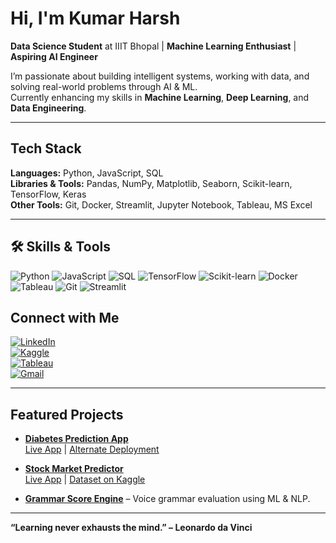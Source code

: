 #  Hi, I'm Kumar Harsh  

 **Data Science Student** at IIIT Bhopal |  **Machine Learning Enthusiast** |  **Aspiring AI Engineer**  

I’m passionate about building intelligent systems, working with data, and solving real-world problems through AI & ML.  
Currently enhancing my skills in **Machine Learning**, **Deep Learning**, and **Data Engineering**.  

---

##  Tech Stack  
**Languages:** Python, JavaScript, SQL  
**Libraries & Tools:** Pandas, NumPy, Matplotlib, Seaborn, Scikit-learn, TensorFlow, Keras  
**Other Tools:** Git, Docker, Streamlit, Jupyter Notebook, Tableau, MS Excel  

---

## 🛠 Skills & Tools  

![Python](https://img.shields.io/badge/Python-3776AB?style=for-the-badge&logo=python&logoColor=white)
![JavaScript](https://img.shields.io/badge/JavaScript-F7DF1E?style=for-the-badge&logo=javascript&logoColor=black)
![SQL](https://img.shields.io/badge/SQL-336791?style=for-the-badge&logo=postgresql&logoColor=white)
![TensorFlow](https://img.shields.io/badge/TensorFlow-FF6F00?style=for-the-badge&logo=tensorflow&logoColor=white)
![Scikit-learn](https://img.shields.io/badge/Scikit--learn-F7931E?style=for-the-badge&logo=scikit-learn&logoColor=white)
![Docker](https://img.shields.io/badge/Docker-2496ED?style=for-the-badge&logo=docker&logoColor=white)
![Tableau](https://img.shields.io/badge/Tableau-E97627?style=for-the-badge&logo=tableau&logoColor=white)
![Git](https://img.shields.io/badge/Git-F05032?style=for-the-badge&logo=git&logoColor=white)
![Streamlit](https://img.shields.io/badge/Streamlit-FF4B4B?style=for-the-badge&logo=streamlit&logoColor=white)


##  Connect with Me  

[![LinkedIn](https://img.shields.io/badge/LinkedIn-blue?style=for-the-badge&logo=linkedin)](https://www.linkedin.com/in/kumar-harsh-6ab195241)  
[![Kaggle](https://img.shields.io/badge/Kaggle-20BEFF?style=for-the-badge&logo=kaggle&logoColor=white)](https://www.kaggle.com/datasets/kumarharsh001/stock-market-data-for-candlestick-analysis)  
[![Tableau](https://img.shields.io/badge/Tableau-E97627?style=for-the-badge&logo=tableau&logoColor=white)](https://prod-apsoutheast-b.online.tableau.com/t/kh949118-4446c37376/authoring/Population/Sheet1/Capital%20Ranking%20by%20Population#1)  
[![Gmail](https://img.shields.io/badge/Email-D14836?style=for-the-badge&logo=gmail&logoColor=white)](mailto:kh949118@gmail.com)


---

##  Featured Projects  

- [**Diabetes Prediction App**](https://github.com/Kumarharsh1t/Diabetes-Prediction-)  
   [Live App](https://yut4dj6nxyxaasimwwvpzm.streamlit.app/) |  [Alternate Deployment](https://6890c6b0ddf903296517c592--diabetescheckapp.netlify.app/)  

-  [**Stock Market Predictor**](https://github.com/Kumarharsh1t/Stock-Market-Predictor)  
   [Live App](https://stock-market-predictor-4dp8c29i7nr5ebrebp28yt.streamlit.app/) |  [Dataset on Kaggle](https://www.kaggle.com/datasets/kumarharsh001/stock-market-data-for-candlestick-analysis)  

-  [**Grammar Score Engine**](https://github.com/Kumarharsh1t/Grammer-Score-Engine-for-Voice-Sample-By-using-Machine-Learning) – Voice grammar evaluation using ML & NLP.  

---

 **“Learning never exhausts the mind.” – Leonardo da Vinci**  

